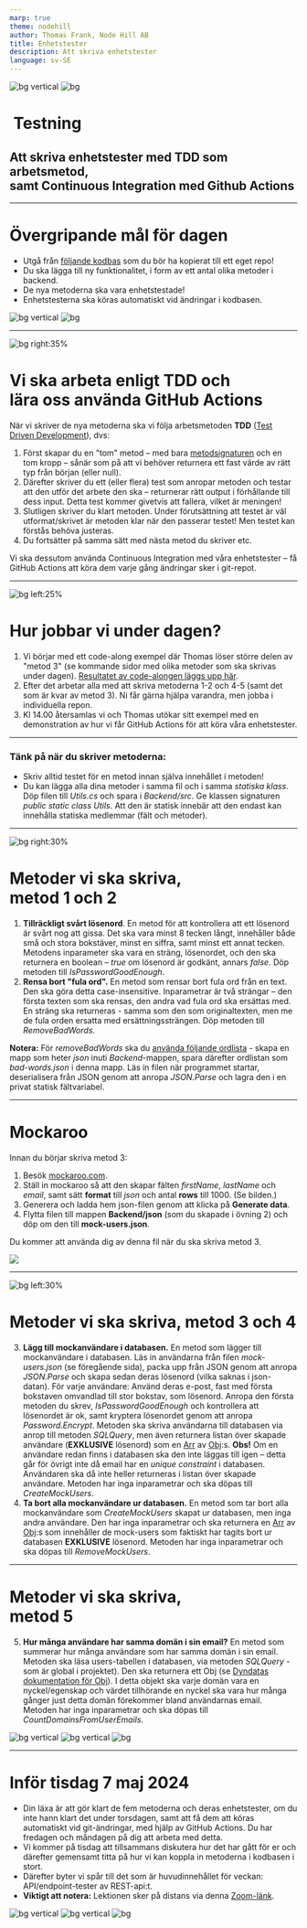 ```yaml
---
marp: true
theme: nodehill
author: Thomas Frank, Node Hill AB
title: Enhetstester
description: Att skriva enhetstester
language: sv-SE
---
```


<!-- _class: first-page -->
<!-- header: '<p>Testning &ndash; Enhetstester, 2024-05-02</p>' -->

![bg vertical](images/white_1px.jpg)
![bg](images/lego.jpg)

# &nbsp;Testning
## Att skriva enhetstester med TDD som arbetsmetod,<br>samt Continuous Integration med Github Actions

---
<!-- paginate: true -->
<!-- _class: tight-list big-margins -->

# Övergripande mål för dagen
- Utgå från [följande kodbas]((https://github.com/ironboy/TestCSharpApi)) som du bör ha kopierat till ett eget repo!
- Du ska lägga till ny funktionalitet, i form av ett antal olika metoder i backend.
- De nya metoderna ska vara enhetstestade!
- Enhetstesterna ska köras automatiskt vid ändringar i kodbasen.

![bg vertical](images/white_1px.jpg)
![bg](images/goal-dart.jpg)

---
<!-- paginate: true -->
<!-- _class: tight-list -->
![bg right:35%](images/tdd.jpg)

# Vi ska arbeta enligt TDD och<br>lära oss använda GitHub Actions

När vi skriver de nya metoderna ska vi följa arbetsmetoden **TDD** ([Test Driven Development](https://marsner.com/blog/why-test-driven-development-tdd/)), dvs:
  1. Först skapar du en "tom" metod – med bara [metodsignaturen](https://www.c-sharpcorner.com/UploadFile/puranindia/method-signatures-in-C-Sharp/) och en tom kropp – sånär som på att vi behöver returnera ett fast värde av rätt typ från början (eller null).
  2. Därefter skriver du ett (eller flera) test som anropar metoden och testar att den utför det arbete den ska – returnerar rätt output i förhållande till dess input. Detta test kommer givetvis att fallera, vilket är meningen!
  3. Slutligen skriver du klart metoden. Under förutsättning att testet är väl utformat/skrivet är metoden klar när den passerar testet! Men testet kan förstås behöva justeras.
  4. Du fortsätter på samma sätt med nästa metod du skriver etc.

Vi ska dessutom använda Continuous Integration med våra enhetstester – få GitHub Actions att köra dem varje gång ändringar sker i git-repot.

---
<!-- paginate: true -->
<!-- _class: tight-list -->
![bg left:25%](images/dirty-hands.jpg)

# Hur jobbar vi under dagen?
1. Vi börjar med ett code-along exempel där Thomas löser större delen av "metod 3" (se kommande sidor med olika metoder som ska skrivas under dagen). [Resultatet av code-alongen läggs upp här](https://sys23m-jensen.lms.nodehill.se/article/kodexempel-enhetstester-i-c).
2. Efter det arbetar alla med att skriva metoderna 1-2 och 4-5 (samt det som är kvar av metod 3). Ni får gärna hjälpa varandra, men jobba i individuella repon.
3. Kl 14.00 återsamlas vi och Thomas utökar sitt exempel med en demonstration av hur vi får GitHub Actions för att köra våra enhetstester.

<hr>

### Tänk på när du skriver metoderna:
- Skriv alltid testet för en metod innan själva innehållet i metoden!
- Du kan lägga alla dina metoder i samma fil och i samma *statiska klass*. Döp filen till *Utils.cs* och spara i *Backend/src*. Ge klassen signaturen *public static class Utils*. Att den är statisk  innebär att den endast kan innehålla statiska medlemmar (fält och metoder).

---
<!-- paginate: true -->
<!-- _class: tight-list -->
![bg right:30%](images/writing.jpg)

# Metoder vi ska skriva,<br>metod 1 och 2

1. **Tillräckligt svårt lösenord**. En metod för att kontrollera att ett lösenord är svårt nog att gissa. Det ska vara minst 8 tecken långt, innehåller både små och stora bokstäver, minst en siffra, samt minst ett annat tecken. Metodens inparameter ska vara en sträng, lösenordet, och den ska returnera en boolean – *true* om lösenord är godkänt, annars *false*. Döp metoden till *IsPasswordGoodEnough*.
2. **Rensa bort "fula ord".** En metod som rensar bort fula ord från en text. Den ska göra detta case-insensitive. Inparametrar är två strängar – den första texten som ska rensas, den andra vad fula ord ska ersättas med. En sträng ska returneras - samma som den som originaltexten, men me de fula orden ersatta med ersättningssträngen. Döp metoden till *RemoveBadWords*. 

**Notera:** För *removeBadWords* ska du [använda följande ordlista](https://github.com/rudolph2907/bad-language-filter/blob/master/badwords.json) - skapa en mapp som heter *json* inuti *Backend*-mappen, spara därefter ordlistan som *bad-words.json* i denna mapp. Läs in filen när programmet startar, deserialisera från JSON genom att anropa *JSON.Parse* och lagra den i en privat statisk fältvariabel.

---
<!-- paginate: true -->
<!-- _class: tight-list mockaroo-page -->


# Mockaroo
Innan du börjar skriva metod 3: 
1. Besök [mockaroo.com](https://mockaroo.com).
2. Ställ in mockaroo så att den skapar fälten *firstName*, *lastName* och *email*, samt sätt **format** till *json* och antal **rows** till 1000. (Se bilden.)
2. Generera och ladda hem json-filen genom att klicka på **Generate data**.
3. Flytta filen till mappen **Backend/json** (som du skapade i övning 2) och döp om den till **mock-users.json**.

Du kommer att använda dig av denna fil när du ska skriva metod 3.

<img src="images/mockaroo.jpg">

---
<!-- paginate: true -->
<!-- _class: tight-list -->
![bg left:30%](images/writing.jpg)

# Metoder vi ska skriva, metod 3 och 4

3. **Lägg till mockanvändare i databasen.** En metod som lägger till mockanvändare i databasen. Läs in användarna från filen *mock-users.json* (se föregående sida), packa upp från JSON genom att anropa *JSON.Parse* och skapa sedan deras lösenord (vilka saknas i json-datan). För varje användare: Använd deras e-post, fast med första bokstaven omvandlad till stor bokstav, som lösenord. Anropa den första metoden du skrev, *IsPasswordGoodEnough* och kontrollera att lösenordet är ok, samt kryptera lösenordet genom att anropa *Password.Encrypt*. Metoden ska skriva användarna till databasen via anrop till metoden *SQLQuery*, men även returnera listan över skapade användare (**EXKLUSIVE** lösenord) som en [Arr](https://dyndata.nodehill.com/#arr-smart-arrays) av [Obj](https://dyndata.nodehill.com/#obj-smart-objects):s. **Obs!** Om en användare redan finns i databasen ska den inte läggas till igen – detta går för övrigt inte då email har en *unique constraint* i databasen. Användaren ska då inte heller returneras i listan över skapade användare. Metoden har inga inparametrar och ska döpas till *CreateMockUsers*. 
4. **Ta bort alla mockanvändare ur databasen.** En metod som tar bort alla mockanvändare som *CreateMockUsers* skapat ur databasen, men inga andra användare. Den har inga inparametrar och ska returnera en [Arr](https://dyndata.nodehill.com/#arr-smart-arrays) av [Obj](https://dyndata.nodehill.com/#obj-smart-objects):s som innehåller de mock-users som faktiskt har tagits bort ur databasen **EXKLUSIVE** lösenord. Metoden har inga inparametrar och ska döpas till *RemoveMockUsers*. 

---
<!-- paginate: true -->
<!-- _class: tight-list big-margins -->


# Metoder vi ska skriva,<br>metod 5

5. **Hur många användare har samma domän i sin email?** En metod som summerar hur många användare som har samma domän i sin email. Metoden ska läsa users-tabellen i databasen, via metoden *SQLQuery* - som är global i projektet). Den ska returnera ett Obj (se [Dyndatas dokumentation för Obj](https://dyndata.nodehill.com/#obj-smart-objects)). I detta objekt ska varje domän vara en nyckel/egenskap och värdet tillhörande en nyckel ska vara hur många gånger just detta domän förekommer bland användarnas email. Metoden har inga inparametrar och ska döpas till *CountDomainsFromUserEmails*. 

![bg vertical](images/white_1px.jpg)
![bg vertical](images/white_1px.jpg)
![bg](images/writing.jpg)

---

<!-- paginate: true -->
<!-- _class: tight-list big-margins -->

# Inför tisdag 7 maj 2024
- Din läxa är att gör klart de fem metoderna och deras enhetstester, om du inte hann klart det under torsdagen, samt att få dem att köras automatiskt vid git-ändringar, med hjälp av GitHub Actions. Du har fredagen och måndagen på dig att arbeta med detta.
- Vi kommer på tisdag att tillsammans diskutera hur det har gått för er och därefter gemensamt titta på hur vi kan koppla in metoderna i kodbasen i stort.
- Därefter byter vi spår till det som är huvudinnehållet för veckan: API/endpoint-tester av REST-api:t.
- **Viktigt att notera:** Lektionen sker på distans via denna [Zoom-länk](https://zoom.us/j/91961963909).

![bg vertical](images/white_1px.jpg)
![bg vertical](images/white_1px.jpg)
![bg](images/whats-next-wide.jpg)
